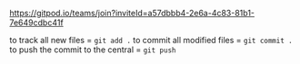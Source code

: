 https://gitpod.io/teams/join?inviteId=a57dbbb4-2e6a-4c83-81b1-7e649cdbc41f 

to track all new files = `git add .`
to commit all modified files = `git commit .`
to push the commit to the central = `git push`
